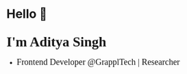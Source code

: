 # Hello 👋
<font size="6" color="#333333"></font>

## <span style="font-size:32px; font-family: 'Arial, sans-serif;'">I'm Aditya Singh</span>
- <span style="font-size:20px; font-family: 'Arial, sans-serif;'">Frontend Developer @GrapplTech | Researcher </span>
